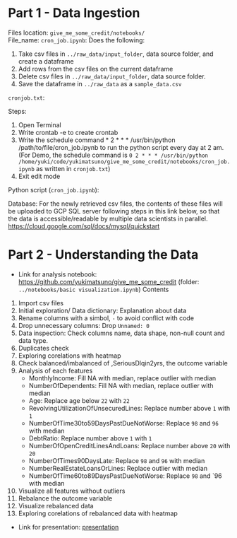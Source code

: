 # Part 1 - Data Ingestion

Files location: `give_me_some_credit/notebooks/`  
File_name: `cron_job.ipynb`: Does the following:
1. Take csv files in `../raw_data/input_folder`, data source folder, and create a dataframe
2. Add rows from the csv files on the current dataframe
3. Delete csv files in `../raw_data/input_folder`, data source folder.
4. Save the dataframe in `../raw_data` as a `sample_data.csv`

`cronjob.txt`: 

Steps:
1. Open Terminal
2. Write crontab -e to create crontab
3. Write the schedule command * 2 * * * /usr/bin/python /path/to/file/cron_job.ipynb to run the python script every day at 2 am.
    (For Demo, the schedule command is `0 2 * * * /usr/bin/python /home/yuki/code/yukimatsuno/give_me_some_credit/notebooks/cron_job.ipynb` as written in `cronjob.txt`)
4. Exit edit mode

Python script (`cron_job.ipynb`):

Database:
For the newly retrieved csv files, the contents of these files will be uploaded to GCP SQL server following steps in this link below,
so that the data is accessible/readable by multiple data scientists in parallel.
https://cloud.google.com/sql/docs/mysql/quickstart



# Part 2 - Understanding the Data

* Link for analysis notebook:
https://github.com/yukimatsuno/give_me_some_credit
    (folder: `../notebooks/basic visualization.ipynb`)
Contents
1. Import csv files 
2. Initial exploration/ Data dictionary: Explanation about data
3. Rename columns with a simbol, `-` to avoid conflict with code
4. Drop unnecessary columns: Drop `Unnamed: 0`
5. Data inspection: Check columns name, data shape, non-null count and data type.
6. Duplicates check
7. Exploring corelations with heatmap
8. Check balanced/imbalanced of ,SeriousDlqin2yrs, the outcome variable
9. Analysis of each features
    - MonthlyIncome: Fill NA with median, replace outlier with median
    - NumberOfDependents: Fill NA with median, replace outlier with median
    - Age: Replace age below `22` with `22`
    - RevolvingUtilizationOfUnsecuredLines: Replace number above `1` with `1`
    - NumberOfTime30to59DaysPastDueNotWorse: Replace `98` and `96` with median
    - DebtRatio: Replace number above `1` with `1`
    - NumberOfOpenCreditLinesAndLoans: Replace number above `20` with `20`
    - NumberOfTimes90DaysLate: Replace `98` and `96` with median
    - NumberRealEstateLoansOrLines: Replace outlier with median
    - NumberOfTime60to89DaysPastDueNotWorse: Replace `98` and `96 with median
10. Visualize all features without outliers
11. Rebalance the outcome variable
12. Visualize rebalanced data
13. Exploring corelations of rebalanced data with heatmap

* Link for presentation:
[presentation](https://docs.google.com/presentation/d/1-GGzOW6ZuIzJ7VYZbPh5p0Q8gFSJQqsPzrBitE-rs6Y/edit?usp=sharing)



